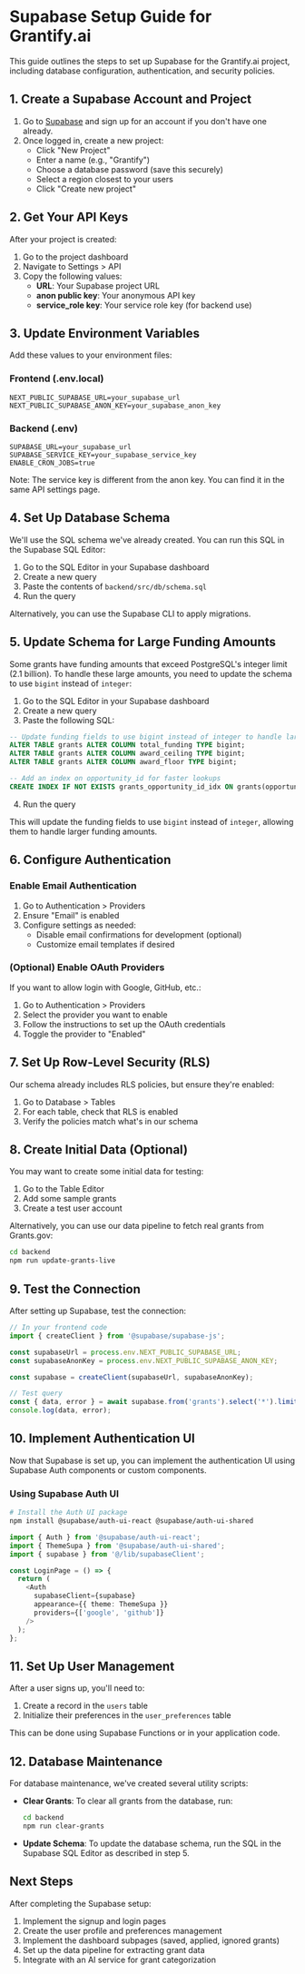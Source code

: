 # Supabase Setup Guide for Grantify.ai

This guide outlines the steps to set up Supabase for the Grantify.ai project, including database configuration, authentication, and security policies.

## 1. Create a Supabase Account and Project

1. Go to [Supabase](https://supabase.com/) and sign up for an account if you don't have one already.
2. Once logged in, create a new project:
   - Click "New Project"
   - Enter a name (e.g., "Grantify")
   - Choose a database password (save this securely)
   - Select a region closest to your users
   - Click "Create new project"

## 2. Get Your API Keys

After your project is created:

1. Go to the project dashboard
2. Navigate to Settings > API
3. Copy the following values:
   - **URL**: Your Supabase project URL
   - **anon public key**: Your anonymous API key
   - **service_role key**: Your service role key (for backend use)

## 3. Update Environment Variables

Add these values to your environment files:

### Frontend (.env.local)

```
NEXT_PUBLIC_SUPABASE_URL=your_supabase_url
NEXT_PUBLIC_SUPABASE_ANON_KEY=your_supabase_anon_key
```

### Backend (.env)

```
SUPABASE_URL=your_supabase_url
SUPABASE_SERVICE_KEY=your_supabase_service_key
ENABLE_CRON_JOBS=true
```

Note: The service key is different from the anon key. You can find it in the same API settings page.

## 4. Set Up Database Schema

We'll use the SQL schema we've already created. You can run this SQL in the Supabase SQL Editor:

1. Go to the SQL Editor in your Supabase dashboard
2. Create a new query
3. Paste the contents of `backend/src/db/schema.sql`
4. Run the query

Alternatively, you can use the Supabase CLI to apply migrations.

## 5. Update Schema for Large Funding Amounts

Some grants have funding amounts that exceed PostgreSQL's integer limit (2.1 billion). To handle these large amounts, you need to update the schema to use `bigint` instead of `integer`:

1. Go to the SQL Editor in your Supabase dashboard
2. Create a new query
3. Paste the following SQL:

```sql
-- Update funding fields to use bigint instead of integer to handle large funding amounts
ALTER TABLE grants ALTER COLUMN total_funding TYPE bigint;
ALTER TABLE grants ALTER COLUMN award_ceiling TYPE bigint;
ALTER TABLE grants ALTER COLUMN award_floor TYPE bigint;

-- Add an index on opportunity_id for faster lookups
CREATE INDEX IF NOT EXISTS grants_opportunity_id_idx ON grants(opportunity_id);
```

4. Run the query

This will update the funding fields to use `bigint` instead of `integer`, allowing them to handle larger funding amounts.

## 6. Configure Authentication

### Enable Email Authentication

1. Go to Authentication > Providers
2. Ensure "Email" is enabled
3. Configure settings as needed:
   - Disable email confirmations for development (optional)
   - Customize email templates if desired

### (Optional) Enable OAuth Providers

If you want to allow login with Google, GitHub, etc.:

1. Go to Authentication > Providers
2. Select the provider you want to enable
3. Follow the instructions to set up the OAuth credentials
4. Toggle the provider to "Enabled"

## 7. Set Up Row-Level Security (RLS)

Our schema already includes RLS policies, but ensure they're enabled:

1. Go to Database > Tables
2. For each table, check that RLS is enabled
3. Verify the policies match what's in our schema

## 8. Create Initial Data (Optional)

You may want to create some initial data for testing:

1. Go to the Table Editor
2. Add some sample grants
3. Create a test user account

Alternatively, you can use our data pipeline to fetch real grants from Grants.gov:

```bash
cd backend
npm run update-grants-live
```

## 9. Test the Connection

After setting up Supabase, test the connection:

```typescript
// In your frontend code
import { createClient } from '@supabase/supabase-js';

const supabaseUrl = process.env.NEXT_PUBLIC_SUPABASE_URL;
const supabaseAnonKey = process.env.NEXT_PUBLIC_SUPABASE_ANON_KEY;

const supabase = createClient(supabaseUrl, supabaseAnonKey);

// Test query
const { data, error } = await supabase.from('grants').select('*').limit(1);
console.log(data, error);
```

## 10. Implement Authentication UI

Now that Supabase is set up, you can implement the authentication UI using Supabase Auth components or custom components.

### Using Supabase Auth UI

```bash
# Install the Auth UI package
npm install @supabase/auth-ui-react @supabase/auth-ui-shared
```

```typescript
import { Auth } from '@supabase/auth-ui-react';
import { ThemeSupa } from '@supabase/auth-ui-shared';
import { supabase } from '@/lib/supabaseClient';

const LoginPage = () => {
  return (
    <Auth
      supabaseClient={supabase}
      appearance={{ theme: ThemeSupa }}
      providers={['google', 'github']}
    />
  );
};
```

## 11. Set Up User Management

After a user signs up, you'll need to:

1. Create a record in the `users` table
2. Initialize their preferences in the `user_preferences` table

This can be done using Supabase Functions or in your application code.

## 12. Database Maintenance

For database maintenance, we've created several utility scripts:

- **Clear Grants**: To clear all grants from the database, run:
  ```bash
  cd backend
  npm run clear-grants
  ```

- **Update Schema**: To update the database schema, run the SQL in the Supabase SQL Editor as described in step 5.

## Next Steps

After completing the Supabase setup:

1. Implement the signup and login pages
2. Create the user profile and preferences management
3. Implement the dashboard subpages (saved, applied, ignored grants)
4. Set up the data pipeline for extracting grant data
5. Integrate with an AI service for grant categorization